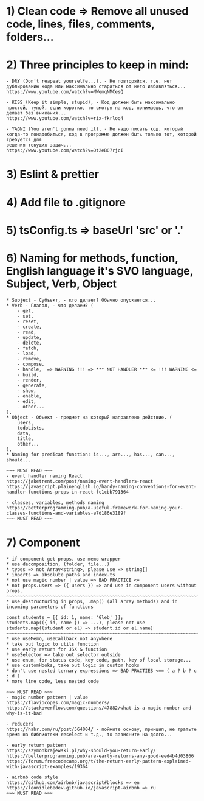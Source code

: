 # 1) Clean code => Remove all unused code, lines, files, comments, folders...

# 2) Three principles to keep in mind: 
    - DRY (Don't reapeat yourselfe...), - Не повторяйся, т.е. нет дублированию кода или максимально стараться от него избавляться...
    https://www.youtube.com/watch?v=NWemqNMCesQ
    
    - KISS (Keep it simple, stupid), - Код должен быть максимально простой, тупой, если коротко, то смотря на код, понимаешь, что он делает без вникания... 
    https://www.youtube.com/watch?v=rix-fkrloq4

    - YAGNI (You aren't gonna need it), - Не надо писать код, который когда-то понадобиться, код в программе должен быть только тот, которой требуется для 
    решения текущих задач...
    https://www.youtube.com/watch?v=Ot2eB07rjcI

# 3) Eslint & prettier

# 4) Add file to .gitignore

# 5) tsConfig.ts => baseUrl 'src' or '.'

# 6) Naming for methods, function, English language it's SVO language, Subject, Verb, Object
    * Subject - Субъект, - кто делает? Обычно опускается... 
    * Verb - Глагол, - что делаем? (
        - get,
        - set,
        - reset,
        - create,
        - read,
        - update,
        - delete,
        - fetch,
        - load,
        - remove,
        - compose,
        - handle,  => WARNING !!! => *** NOT HANDLER *** <= !!! WARNING <=
        - build,
        - render,
        - generate,
        - show,
        - enable,
        - edit,
        - other...
    ),
    * Object - Объект - предмет на который направлено действие. (
        users,
        todoLists,
        data,
        title,
        other...
    ),
    * Naming for predicat function: is..., are..., has..., can..., should...

    ~~~ MUST READ ~~~
    - event handler naming React
    https://jaketrent.com/post/naming-event-handlers-react
    https://javascript.plainenglish.io/handy-naming-conventions-for-event-handler-functions-props-in-react-fc1cbb791364

    - classes, variables, methods naming
    https://betterprogramming.pub/a-useful-framework-for-naming-your-classes-functions-and-variables-e7d186e3189f
    ~~~ MUST READ ~~~

# 7) Component
    * if component get props, use memo wrapper
    * use decomposition, (folder, file...)
    * types => not Array<string>, please use => string[]
    * imports => absolute paths and index.ts
    * not use magic number | value => BAD PRACTICE <= 
    * not props.users => ({ users }) => and use in component users without props.
    ~~~~~~~~~~~~~~~~~~~~~~~~~~~~~~~~~~~~~~~~~~~~~~~~~~~~~~~~~~~~~~~~~~~~~~~~~~~~~~~~~~~~~~    
    * use destructuring in props, .map() (all array methods) and in incoming parameters of functions
    
    const students = [{ id: 1, name: 'Gleb' }];
    students.map(({ id, name }) => ...), please not use students.map((student or el) => student.id or el.name)
    ~~~~~~~~~~~~~~~~~~~~~~~~~~~~~~~~~~~~~~~~~~~~~~~~~~~~~~~~~~~~~~~~~~~~~~~~~~~~~~~~~~~~~~
    * use useMemo, useCallback not anywhere
    * take out logic to utils function
    * use early return for JSX & function
    * useSelector => take out selector outside
    * use enum, for status code, key code, path, key of local storage...
    * use customHooks, take out logic in custom hooks
    * don't use nested ternary expressions => BAD PRACTIES <== ( a ? b ? c : d )
    * more line code, less nested code

    ~~~ MUST READ ~~~
    - magic number pattern | value
    https://flaviocopes.com/magic-numbers/
    https://stackoverflow.com/questions/47882/what-is-a-magic-number-and-why-is-it-bad

    - reducers
    https://habr.com/ru/post/564004/ - поймите основу, принцип, не тратьте время на библиотеки reselect и т.д., тк зависните на долго...

    - early return pattern
    https://szymonkrajewski.pl/why-should-you-return-early/
    https://betterprogramming.pub/are-early-returns-any-good-eed4b4d03866
    https://forum.freecodecamp.org/t/the-return-early-pattern-explained-with-javascript-examples/19364

    - airbnb code style
    https://github.com/airbnb/javascript#blocks => en
    https://leonidlebedev.github.io/javascript-airbnb => ru
    ~~~ MUST READ ~~~
